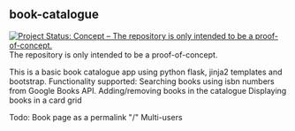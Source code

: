 ## book-catalogue
[![Project Status: Concept – The repository is only intended to be a proof-of-concept.](https://www.repostatus.org/badges/latest/concept.svg)](https://www.repostatus.org/#concept)  
The repository is only intended to be a proof-of-concept.

This is a basic book catalogue app using python flask, jinja2 templates and bootstrap. 
Functionality supported:
    Searching books using isbn numbers from Google Books API.
    Adding/removing books in the catalogue
    Displaying books in a card grid

Todo:
    Book page as a permalink "/<isbn>"
    Multi-users
